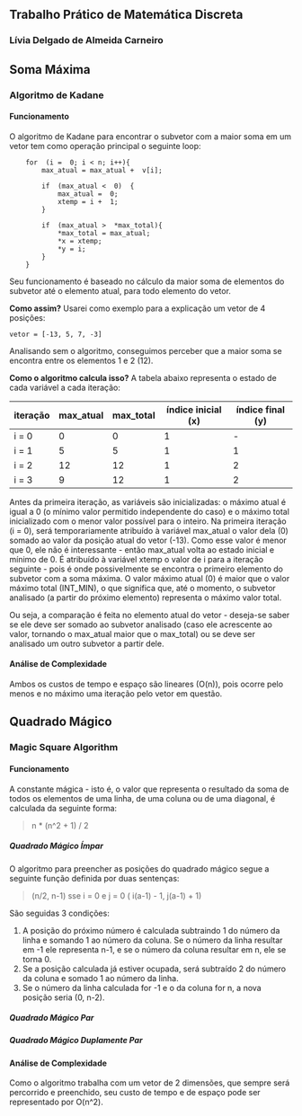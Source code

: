 ## Trabalho Prático de Matemática Discreta
### Lívia Delgado de Almeida Carneiro

## Soma Máxima
### Algoritmo de Kadane
#### Funcionamento
O algoritmo de Kadane para encontrar o subvetor com a maior soma em um vetor tem como operação principal o seguinte loop:

        for  (i =  0; i < n; i++){
	        max_atual = max_atual +  v[i];
	        
	        if  (max_atual <  0)  {
		        max_atual =  0;
		        xtemp = i +  1;
	        }
	        
		    if  (max_atual >  *max_total){
			    *max_total = max_atual;
			    *x = xtemp;
			    *y = i;
		    }
	    }

Seu funcionamento é baseado no cálculo da maior soma de elementos do subvetor até o elemento atual, para todo elemento do vetor.

**Como assim?** Usarei como exemplo para a explicação um vetor de 4 posições:

    vetor = [-13, 5, 7, -3]

Analisando sem o algoritmo, conseguimos perceber que a maior soma se encontra entre os elementos 1 e 2 (12).

**Como o algoritmo calcula isso?** 
A tabela abaixo representa o estado de cada variável a cada iteração:

| iteração | max_atual | max_total | índice inicial (x) | índice final (y)
|--|--|--|--|--|
| i = 0 | 0 | 0 | 1 | -
| i = 1 | 5 | 5 | 1 | 1
| i = 2 | 12 | 12 | 1 | 2
| i = 3 | 9 | 12 | 1 | 2


Antes da primeira iteração, as variáveis são inicializadas: o máximo atual é igual a 0 (o mínimo valor permitido independente do caso) e o máximo total inicializado com o menor valor possível para o inteiro.
Na primeira iteração (i = 0), será temporariamente atribuído à variável max_atual o valor dela (0) somado ao valor da posição atual do vetor (-13). Como esse valor é menor que 0, ele não é interessante - então max_atual volta ao estado inicial e mínimo de 0. É atribuído à variável xtemp o valor de i para a iteração seguinte - pois é onde possivelmente se encontra o primeiro elemento do subvetor com a soma máxima.
O valor máximo atual (0) é maior que o valor máximo total (INT_MIN), o que significa que, até o momento, o subvetor analisado (a partir do próximo elemento) representa o máximo valor total.

Ou seja, a comparação é feita no elemento atual do vetor - deseja-se saber se ele deve ser somado ao subvetor analisado (caso ele acrescente ao valor, tornando o max_atual maior que o max_total) ou se deve ser analisado um outro subvetor a partir dele.

#### Análise de Complexidade
Ambos os custos de tempo e espaço são lineares (O(n)), pois ocorre pelo menos e no máximo uma iteração pelo vetor em questão.

## Quadrado Mágico

### Magic Square Algorithm

#### Funcionamento

A constante mágica - isto é, o valor que representa o resultado da soma de todos os elementos de uma linha, de uma coluna ou de uma diagonal, é calculada da seguinte forma:
> n * (n^2 + 1) / 2


##### Quadrado Mágico Ímpar
O algoritmo para preencher as posições do quadrado mágico segue a seguinte função definida por duas sentenças:

> (n/2, n-1) sse i = 0 e j = 0 
> ( i(a-1) - 1, j(a-1) + 1)

São seguidas 3 condições:

1. A posição do próximo número é calculada subtraindo 1 do número da linha e somando 1 ao número da coluna. Se o número da linha resultar em -1 ele representa n-1, e se o número da coluna resultar em n, ele se torna 0.
2. Se a posição calculada já estiver ocupada, será subtraído 2 do número da coluna e somado 1 ao número da linha.
3. Se o número da linha calculada for -1 e o da coluna for n, a nova posição seria (0, n-2).

##### Quadrado Mágico Par
##### Quadrado Mágico Duplamente Par

#### Análise de Complexidade
Como o algoritmo trabalha com um vetor de 2 dimensões, que sempre será percorrido e preenchido, seu custo de tempo e de espaço pode ser representado por O(n^2).
